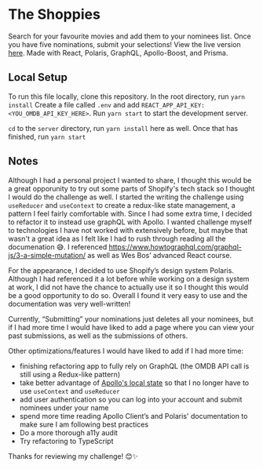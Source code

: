 # The Shoppies

Search for your favourite movies and add them to your nominees list.
Once you have five nominations, submit your selections!
View the live version [here](https://the-shoppies.susiekims.vercel.app/).
Made with React, Polaris, GraphQL, Apollo-Boost, and Prisma.

## Local Setup

To run this file locally, clone this repository.
In the root directory, run `yarn install`
Create a file called `.env` and add `REACT_APP_API_KEY: <YOU_OMDB_API_KEY_HERE>`.
Run `yarn start` to start the development server.

`cd` to the `server` directory, run `yarn install` here as well. Once that has finished, run `yarn start`

## Notes

Although I had a personal project I wanted to share, I thought this would be a great opporunity to try out some parts of Shopify's tech stack so I thought I would do the challenge as well. I started the writing the challenge using `useReducer` and `useContext` to create a redux-like state management, a pattern I feel fairly comfortable with. Since I had some extra time, I decided to refactor it to instead use graphQL with Apollo. I wanted challenge myself to technologies I have not worked with extensively before, but maybe that wasn't a great idea as I felt like I had to rush through reading all the documenation 😅. I referenced https://www.howtographql.com/graphql-js/3-a-simple-mutation/ as well as Wes Bos’ advanced React course.

For the appearance, I decided to use Shopify’s design system Polaris. Although I had referenced it a lot before while working on a design system at work, I did not have the chance to actually use it so I thought this would be a good opportunity to do so. Overall I found it very easy to use and the documentation was very well-written!

Currently, “Submitting” your nominations just deletes all your nominees, but if I had more time I would have liked to add a page where you can view your past submissions, as well as the submissions of others.

Other optimizations/features I would have liked to add if I had more time:

- finishing refactoring app to fully rely on GraphQL (the OMDB API call is still using a Redux-like pattern)
- take better advantage of [Apollo's local state](https://www.apollographql.com/docs/tutorial/local-state/) so that I no longer have to use `useContext` and `useReducer`
- add user authentication so you can log into your account and submit nominees under your name
- spend more time reading Apollo Client’s and Polaris' documentation to make sure I am following best practices
- Do a more thorough a11y audit
- Try refactoring to TypeScript

Thanks for reviewing my challenge! 😊✨
